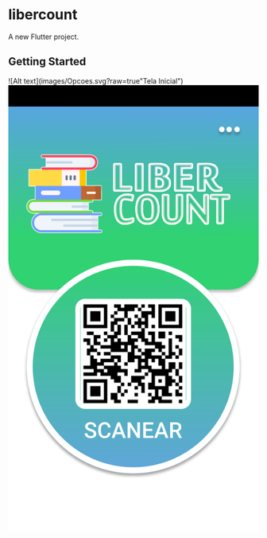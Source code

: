 # libercount

A new Flutter project.

## Getting Started

![Alt text](images/Opcoes.svg?raw=true"Tela Inicial")
![Alt text](images/TelaInicial.svg?raw=true "Tela Inicial 2")
